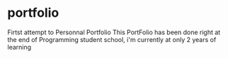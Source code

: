 # portfolio
Firtst attempt to Personnal Portfolio
This PortFolio has been done right at the end of Programming student school, i'm currently at only 2 years of learning

